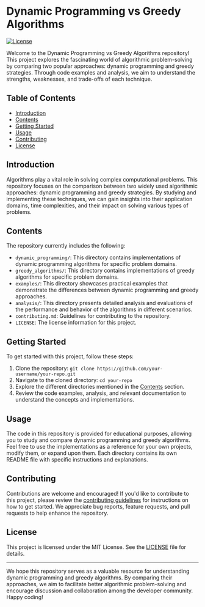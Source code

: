 # Dynamic Programming vs Greedy Algorithms

[![License](https://img.shields.io/badge/License-MIT-blue.svg)](https://opensource.org/licenses/MIT)

Welcome to the Dynamic Programming vs Greedy Algorithms repository! This project explores the fascinating world of algorithmic problem-solving by comparing two popular approaches: dynamic programming and greedy strategies. Through code examples and analysis, we aim to understand the strengths, weaknesses, and trade-offs of each technique.

## Table of Contents
- [Introduction](#introduction)
- [Contents](#contents)
- [Getting Started](#getting-started)
- [Usage](#usage)
- [Contributing](#contributing)
- [License](#license)

## Introduction
Algorithms play a vital role in solving complex computational problems. This repository focuses on the comparison between two widely used algorithmic approaches: dynamic programming and greedy strategies. By studying and implementing these techniques, we can gain insights into their application domains, time complexities, and their impact on solving various types of problems.

## Contents
The repository currently includes the following:
- `dynamic_programming/`: This directory contains implementations of dynamic programming algorithms for specific problem domains.
- `greedy_algorithms/`: This directory contains implementations of greedy algorithms for specific problem domains.
- `examples/`: This directory showcases practical examples that demonstrate the differences between dynamic programming and greedy approaches.
- `analysis/`: This directory presents detailed analysis and evaluations of the performance and behavior of the algorithms in different scenarios.
- `contributing.md`: Guidelines for contributing to the repository.
- `LICENSE`: The license information for this project.

## Getting Started
To get started with this project, follow these steps:
1. Clone the repository: `git clone https://github.com/your-username/your-repo.git`
2. Navigate to the cloned directory: `cd your-repo`
3. Explore the different directories mentioned in the [Contents](#contents) section.
4. Review the code examples, analysis, and relevant documentation to understand the concepts and implementations.

## Usage
The code in this repository is provided for educational purposes, allowing you to study and compare dynamic programming and greedy algorithms. Feel free to use the implementations as a reference for your own projects, modify them, or expand upon them. Each directory contains its own README file with specific instructions and explanations.

## Contributing
Contributions are welcome and encouraged! If you'd like to contribute to this project, please review the [contributing guidelines](contributing.md) for instructions on how to get started. We appreciate bug reports, feature requests, and pull requests to help enhance the repository.

## License
This project is licensed under the MIT License. See the [LICENSE](LICENSE) file for details.

---

We hope this repository serves as a valuable resource for understanding dynamic programming and greedy algorithms. By comparing their approaches, we aim to facilitate better algorithmic problem-solving and encourage discussion and collaboration among the developer community. Happy coding!
